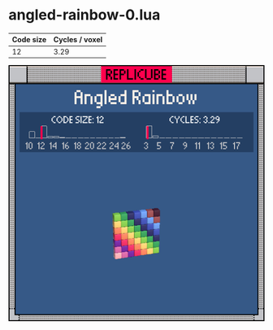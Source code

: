 # angled-rainbow-0.lua

| Code size | Cycles / voxel |
| --------- | -------------- |
| 12        | 3.29           |

![](angled-rainbow-0.png)
